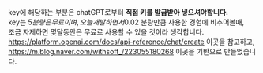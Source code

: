 key에 해당하는 부분은 chatGPT로부터 <b>직접 키를 발급받아 넣으셔야합니다.</b> <br>
key는 5$분량은 무료이며, 오늘 개발하면서 0.02$ 분량만큼 사용한 경험에 비추어볼때, <br>
조금 자제하면 몇달동안은 무료로 사용할 수 있을 것이라 생각합니다.<br>
https://platform.openai.com/docs/api-reference/chat/create 이곳을 참고하고, <br>
https://m.blog.naver.com/withsoft_/223055180268 이곳을 기반으로 만들었습니다. <br>
